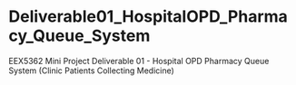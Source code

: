 # Deliverable01_HospitalOPD_Pharmacy_Queue_System
EEX5362 Mini Project Deliverable 01 - Hospital OPD Pharmacy Queue System (Clinic Patients Collecting Medicine)
